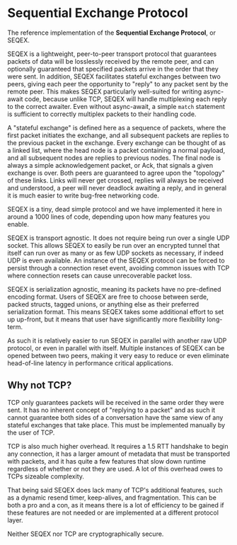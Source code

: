 # Sequential Exchange Protocol

The reference implementation of the **Sequential Exchange Protocol**, or SEQEX.

SEQEX is a lightweight, peer-to-peer transport protocol that guarantees packets of data will be losslessly received by the remote peer, and can optionally guaranteed that specified packets arrive in the order that they were sent. In addition, SEQEX facilitates stateful exchanges between two peers, giving each peer the opportunity to "reply" to any packet sent by the remote peer. This makes SEQEX particularly well-suited for writing async-await code, because unlike TCP, SEQEX will handle multiplexing each reply to the correct awaiter. Even without async-await, a simple `match` statement is sufficient to correctly multiplex packets to their handling code.

A "stateful exchange" is defined here as a sequence of packets, where the first packet
initiates the exchange, and all subsequent packets are replies to the previous packet in the
exchange. Every exchange can be thought of as a linked list, where the head node is a packet containing a normal payload, and all subsequent nodes are replies to previous nodes. The final node is always a simple acknowledgement packet, or Ack, that signals a given exchange is over. Both peers are guaranteed to agree upon the "topology" of these links. Links will never get crossed, replies will always be received and understood, a peer will never deadlock awaiting a reply, and in general it is much easier to write bug-free networking code.

SEQEX is a tiny, dead simple protocol and we have implemented it here in around a 1000 lines of code, depending upon how many features you enable.

SEQEX is transport agnostic. It does not require being run over a single UDP socket. This allows SEQEX to easily be run over an encrypted tunnel that itself can run over as many or as few UDP sockets as necessary, if indeed UDP is even available. An instance of the SEQEX protocol can be forced to persist through a connection reset event, avoiding common issues with TCP where connection resets can cause unrecoverable packet loss.

SEQEX is serialization agnostic, meaning its packets have no pre-defined encoding format. Users of SEQEX are free to choose between serde, packed structs, tagged unions, or anything else as their preferred serialization format. This means SEQEX takes some additional effort to set up up-front, but it means that user have significantly more flexibility long-term.

As such it is relatively easier to run SEQEX in parallel with another raw UDP protocol, or even in parallel with itself. Multiple instances of SEQEX can be opened between two peers, making it very easy to reduce or even eliminate head-of-line latency in performance critical applications.

## Why not TCP?

TCP only guarantees packets will be received in the same order they were sent.
It has no inherent concept of "replying to a packet" and as such it cannot guarantee both sides
of a conversation have the same view of any stateful exchanges that take place. This must be implemented manually by the user of TCP.

TCP is also much higher overhead. It requires a 1.5 RTT handshake to begin any connection,
it has a larger amount of metadata that must be transported with packets, and it has quite a few
features that slow down runtime regardless of whether or not they are used.
A lot of this overhead owes to TCPs sizeable complexity.

That being said SEQEX does lack many of TCP's additional features, such as a dynamic resend timer,
keep-alives, and fragmentation. This can be both a pro and a con, as it means there is a
lot of efficiency to be gained if these features are not needed or are implemented at a
different protocol layer.

Neither SEQEX nor TCP are cryptographically secure.
